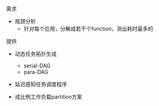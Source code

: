 需求

- 瓶颈分析
  - 针对每个应用，分解成若干个function，测出耗时最多的





提供

- 动态任务拓扑生成
  - serial-DAG
  - para-DAG

- 延迟感知任务调度程序

- 成比例工作负载partition方案



